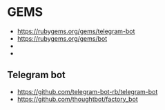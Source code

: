# GEMS

- https://rubygems.org/gems/telegram-bot
- https://rubygems.org/gems/bot
- 
- 

## Telegram bot

- https://github.com/telegram-bot-rb/telegram-bot
- https://github.com/thoughtbot/factory_bot